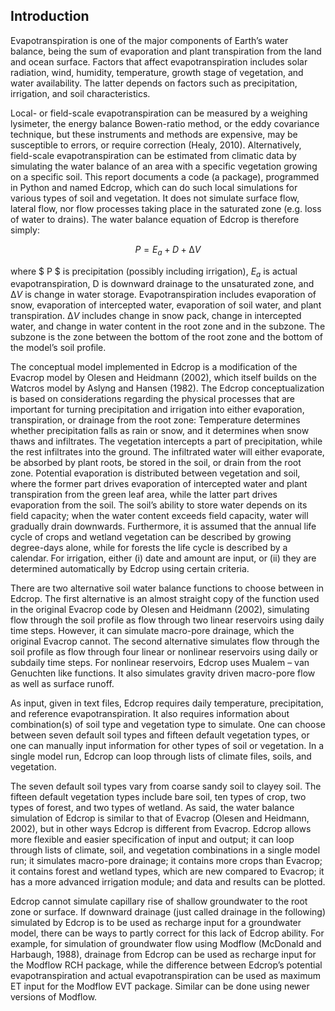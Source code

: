 ## Introduction

Evapotranspiration is one of the major components of Earth’s water balance, being the sum of evaporation
and plant transpiration from the land and ocean surface. Factors that affect evapotranspiration includes
solar radiation, wind, humidity, temperature, growth stage of vegetation, and water availability. The latter
depends on factors such as precipitation, irrigation, and soil characteristics.

Local- or field-scale evapotranspiration can be measured by a weighing lysimeter, the energy balance
Bowen-ratio method, or the eddy covariance technique, but these instruments and methods are expensive,
may be susceptible to errors, or require correction (Healy, 2010). Alternatively, field-scale
evapotranspiration can be estimated from climatic data by simulating the water balance of an area with a
specific vegetation growing on a specific soil. This report documents a code (a package), programmed in
Python and named Edcrop, which can do such local simulations for various types of soil and vegetation. It
does not simulate surface flow, lateral flow, nor flow processes taking place in the saturated zone (e.g. loss
of water to drains). The water balance equation of Edcrop is therefore simply:

$$ {P = E_a + D + ∆V} $$

where $ P $ is precipitation (possibly including irrigation), $E_a$ is actual evapotranspiration, D is downward
drainage to the unsaturated zone, and $∆V$ is change in water storage. Evapotranspiration includes
evaporation of snow, evaporation of intercepted water, evaporation of soil water, and plant transpiration.
$∆V$ includes change in snow pack, change in intercepted water, and change in water content in the root
zone and in the subzone. The subzone is the zone between the bottom of the root zone and the bottom of
the model’s soil profile.

The conceptual model implemented in Edcrop is a modification of the Evacrop model by Olesen and
Heidmann (2002), which itself builds on the Watcros model by Aslyng and Hansen (1982). The Edcrop
conceptualization is based on considerations regarding the physical processes that are important for
turning precipitation and irrigation into either evaporation, transpiration, or drainage from the root zone:
Temperature determines whether precipitation falls as rain or snow, and it determines when snow thaws
and infiltrates. The vegetation intercepts a part of precipitation, while the rest infiltrates into the ground.
The infiltrated water will either evaporate, be absorbed by plant roots, be stored in the soil, or drain from
the root zone. Potential evaporation is distributed between vegetation and soil, where the former part
drives evaporation of intercepted water and plant transpiration from the green leaf area, while the latter
part drives evaporation from the soil. The soil’s ability to store water depends on its field capacity; when
the water content exceeds field capacity, water will gradually drain downwards. Furthermore, it is assumed
that the annual life cycle of crops and wetland vegetation can be described by growing degree-days alone,
while for forests the life cycle is described by a calendar. For irrigation, either (i) date and amount are input,
or (ii) they are determined automatically by Edcrop using certain criteria.

There are two alternative soil water balance functions to choose between in Edcrop. The first alternative is
an almost straight copy of the function used in the original Evacrop code by Olesen and Heidmann (2002),
simulating flow through the soil profile as flow through two linear reservoirs using daily time steps.
However, it can simulate macro-pore drainage, which the original Evacrop cannot. The second alternative
simulates flow through the soil profile as flow through four linear or nonlinear reservoirs using daily or 
subdaily time steps. For nonlinear reservoirs, Edcrop uses Mualem – van Genuchten like functions. It also
simulates gravity driven macro-pore flow as well as surface runoff.

As input, given in text files, Edcrop requires daily temperature, precipitation, and reference
evapotranspiration. It also requires information about combination(s) of soil type and vegetation type to
simulate. One can choose between seven default soil types and fifteen default vegetation types, or one can
manually input information for other types of soil or vegetation. In a single model run, Edcrop can loop
through lists of climate files, soils, and vegetation.

The seven default soil types vary from coarse sandy soil to clayey soil. The fifteen default vegetation types
include bare soil, ten types of crop, two types of forest, and two types of wetland.
As said, the water balance simulation of Edcrop is similar to that of Evacrop (Olesen and Heidmann, 2002),
but in other ways Edcrop is different from Evacrop. Edcrop allows more flexible and easier specification of
input and output; it can loop through lists of climate, soil, and vegetation combinations in a single model
run; it simulates macro-pore drainage; it contains more crops than Evacrop; it contains forest and wetland
types, which are new compared to Evacrop; it has a more advanced irrigation module; and data and results
can be plotted.

Edcrop cannot simulate capillary rise of shallow groundwater to the root zone or surface. If downward
drainage (just called drainage in the following) simulated by Edcrop is to be used as recharge input for a
groundwater model, there can be ways to partly correct for this lack of Edcrop ability. For example, for
simulation of groundwater flow using Modflow (McDonald and Harbaugh, 1988), drainage from Edcrop can
be used as recharge input for the Modflow RCH package, while the difference between Edcrop’s potential
evapotranspiration and actual evapotranspiration can be used as maximum ET input for the Modflow EVT
package. Similar can be done using newer versions of Modflow.
